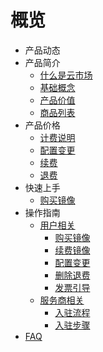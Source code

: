 # 概览
- 产品动态
- 产品简介
   - [什么是云市场](/umarketplace/description/concept.md)
   - [基础概念](/umarketplace/description/glossary.md)
   - [产品价值](/umarketplace/description/adwantages.md)
   - [商品列表](/umarketplace/description/product_list.md)
- 产品价格
   - [计费说明](/umarketplace/buy/charge.md)
   - [配置变更](/umarketplace/buy/configuration.md)
   - [续费](/umarketplace/buy/renew.md)
   - [退费](/umarketplace/buy/refund.md)
- 快速上手
   - [购买镜像](/umarketplace/fast/purchaseimage.md)
- 操作指南
   - [用户相关](/umarketplace/guide/buyerinfo.md)
      - [购买镜像](/umarketplace/guide/buyerinfo.md#购买镜像)
      - [续费镜像](/umarketplace/guide/buyerinfo.md#续费镜像)
      - [配置变更](/umarketplace/guide/buyerinfo.md#配置变更)
      - [删除退费](/umarketplace/guide/buyerinfo.md#删除退费)
      - [发票引导](/umarketplace/guide/buyerinfo.md#发票引导)
   - [服务商相关](/umarketplace/guide/sellerinfo.md)
      - [入驻流程](/umarketplace/guide/sellerinfo.md#入驻流程)
      - [入驻步骤](/umarketplace/guide/sellerinfo.md#入驻步骤)
- [FAQ](/umarketplace/support/faqs.md)
